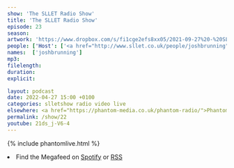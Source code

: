 ```yaml
---
show: 'The SLLET Radio Show'
title: 'The SLLET Radio Show'
episode: 23
season: 
artwork: 'https://www.dropbox.com/s/fi1cge2efs8xx05/2021-09-27%20-%20SLLET%20radio%20square.png?raw=1'
people: ['Host': ['<a href="http://www.sllet.co.uk/people/joshbrunning">Josh Brunning</a>']]
names:  ['joshbrunning']
mp3: 
filelength: 
duration: 
explicit: 

layout: podcast
date: 2022-04-27 15:00 +0100
categories: slletshow radio video live
elsewhere: <a href="https://phantom-media.co.uk/phantom-radio/">Phantom Media</a>
permalink: /show/22
youtube: 21ds_j-V6-4
---
```


{% include phantomlive.html %}

<li>Find the Megafeed on <a href="https://open.spotify.com/show/1WGc6YCF3UfAL7E62gHLAS?si=eff5901deb8d498e">Spotify</a> or <a href="https://anchor.fm/s/849e58ac/podcast/rss">RSS</a></li>
